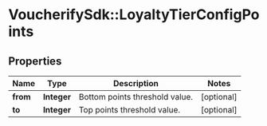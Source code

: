 # VoucherifySdk::LoyaltyTierConfigPoints

## Properties

| Name | Type | Description | Notes |
| ---- | ---- | ----------- | ----- |
| **from** | **Integer** | Bottom points threshold value. | [optional] |
| **to** | **Integer** | Top points threshold value. | [optional] |


